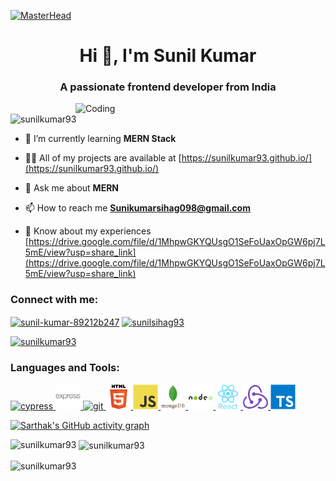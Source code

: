 [![MasterHead](https://www.wingstechsolutions.com/wp-content/uploads/2022/03/full-stack-development.gif)](https://sunilkumar93.github.io/)
<h1 align="center">Hi 👋, I'm Sunil Kumar</h1>
<h3 align="center">A passionate frontend developer from India</h3>
<img align="right" alt="Coding" width="400" src="https://cdn.dribbble.com/users/1162077/screenshots/3848914/programmer.gif">

<p align="left"> <img src="https://komarev.com/ghpvc/?username=sunilkumar93&label=Profile%20views&color=0e75b6&style=flat" alt="sunilkumar93" /> </p>


- 🌱 I’m currently learning **MERN Stack**

- 👨‍💻 All of my projects are available at [https://sunilkumar93.github.io/](https://sunilkumar93.github.io/)

- 💬 Ask me about **MERN**

- 📫 How to reach me **Sunikumarsihag098@gmail.com**

- 📄 Know about my experiences [https://drive.google.com/file/d/1MhpwGKYQUsgO1SeFoUaxOpGW6pj7L5mE/view?usp=share_link](https://drive.google.com/file/d/1MhpwGKYQUsgO1SeFoUaxOpGW6pj7L5mE/view?usp=share_link)

<h3 align="left">Connect with me:</h3>
<p align="left">
<a href="https://linkedin.com/in/sunil-kumar-89212b247" target="blank"><img align="center" src="https://raw.githubusercontent.com/rahuldkjain/github-profile-readme-generator/master/src/images/icons/Social/linked-in-alt.svg" alt="sunil-kumar-89212b247" height="30" width="40" /></a>
<a href="https://instagram.com/sunilsihag93" target="blank"><img align="center" src="https://raw.githubusercontent.com/rahuldkjain/github-profile-readme-generator/master/src/images/icons/Social/instagram.svg" alt="sunilsihag93" height="30" width="40" /></a>
</p>

<p align="left"> <a href="https://github.com/ryo-ma/github-profile-trophy"><img src="https://github-profile-trophy.vercel.app/?username=sunilkumar93" alt="sunilkumar93" /></a> </p>


<h3 align="left">Languages and Tools:</h3>
<p align="left"> <a href="https://www.cypress.io" target="_blank" rel="noreferrer"> <img src="https://raw.githubusercontent.com/simple-icons/simple-icons/6e46ec1fc23b60c8fd0d2f2ff46db82e16dbd75f/icons/cypress.svg" alt="cypress" width="40" height="40"/> </a> <a href="https://expressjs.com" target="_blank" rel="noreferrer"> <img src="https://raw.githubusercontent.com/devicons/devicon/master/icons/express/express-original-wordmark.svg" alt="express" width="40" height="40"/> </a> <a href="https://git-scm.com/" target="_blank" rel="noreferrer"> <img src="https://www.vectorlogo.zone/logos/git-scm/git-scm-icon.svg" alt="git" width="40" height="40"/> </a> <a href="https://www.w3.org/html/" target="_blank" rel="noreferrer"> <img src="https://raw.githubusercontent.com/devicons/devicon/master/icons/html5/html5-original-wordmark.svg" alt="html5" width="40" height="40"/> </a> <a href="https://developer.mozilla.org/en-US/docs/Web/JavaScript" target="_blank" rel="noreferrer"> <img src="https://raw.githubusercontent.com/devicons/devicon/master/icons/javascript/javascript-original.svg" alt="javascript" width="40" height="40"/> </a> <a href="https://www.mongodb.com/" target="_blank" rel="noreferrer"> <img src="https://raw.githubusercontent.com/devicons/devicon/master/icons/mongodb/mongodb-original-wordmark.svg" alt="mongodb" width="40" height="40"/> </a> <a href="https://nodejs.org" target="_blank" rel="noreferrer"> <img src="https://raw.githubusercontent.com/devicons/devicon/master/icons/nodejs/nodejs-original-wordmark.svg" alt="nodejs" width="40" height="40"/> </a> <a href="https://reactjs.org/" target="_blank" rel="noreferrer"> <img src="https://raw.githubusercontent.com/devicons/devicon/master/icons/react/react-original-wordmark.svg" alt="react" width="40" height="40"/> </a> <a href="https://redux.js.org" target="_blank" rel="noreferrer"> <img src="https://raw.githubusercontent.com/devicons/devicon/master/icons/redux/redux-original.svg" alt="redux" width="40" height="40"/> </a> <a href="https://www.typescriptlang.org/" target="_blank" rel="noreferrer"> <img src="https://raw.githubusercontent.com/devicons/devicon/master/icons/typescript/typescript-original.svg" alt="typescript" width="40" height="40"/> </a> </p>


[![Sarthak's GitHub activity graph](https://activity-graph.herokuapp.com/graph?username=sunilkumar93&&theme=xcode)](https://github.com/sunilkumar93)

<p><img align="left" src="https://github-readme-stats.vercel.app/api/top-langs?username=sunilkumar93&show_icons=true&locale=en&layout=compact" alt="sunilkumar93" /></p>

<p>&nbsp;<img align="center" src="https://github-readme-stats.vercel.app/api?username=sunilkumar93&show_icons=true&locale=en" alt="sunilkumar93" /></p>

<p><img align="center" src="https://github-readme-streak-stats.herokuapp.com/?user=sunilkumar93&" alt="sunilkumar93" /></p>
